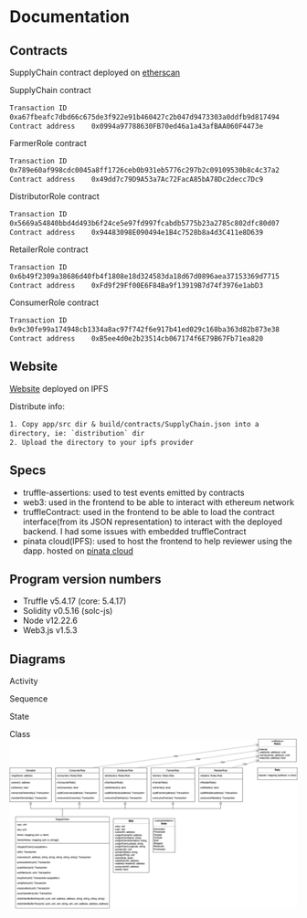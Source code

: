 # Documentation

## Contracts

SupplyChain contract deployed on [etherscan](https://rinkeby.etherscan.io/address/0x0994a97788630FB70ed46a1a43afBAA060F4473e)

SupplyChain contract

    Transaction ID      0xa67fbeafc7dbd66c675de3f922e91b460427c2b047d9473303a0ddfb9d817494  
    Contract address    0x0994a97788630FB70ed46a1a43afBAA060F4473e

FarmerRole contract

    Transaction ID      0x789e60af998cdc0045a8ff1726ceb0b931eb5776c297b2c09109530b8c4c37a2
    Contract address    0x49dd7c79D9A53a7Ac72FacA85bA78Dc2decc7Dc9

DistributorRole contract

    Transaction ID      0x5669a54840bbd4d493b6f24ce5e97fd997fcabdb5775b23a2785c802dfc80d07
    Contract address    0x94483098E090494e1B4c7528b8a4d3C411e8D639

RetailerRole contract

    Transaction ID      0x6b49f2309a38686d40fb4f1808e18d324583da18d67d0896aea37153369d7715
    Contract address    0xFd9f29Ff00E6F84Ba9f13919B7d74f3976e1abD3

ConsumerRole contract

    Transaction ID      0x9c30fe99a174948cb1334a8ac97f742f6e917b41ed029c168ba363d82b873e38
    Contract address    0xB5ee4d0e2b23514cb067174f6E79B67Fb71ea820

## Website

[Website](https://ipfs.io/ipfs/QmZjgiJhD2BAHXSyoMsDybKJ2bwLHsJZ7iJYAAK1dDGvDG/) deployed on IPFS

Distribute info:

    1. Copy app/src dir & build/contracts/SupplyChain.json into a directory, ie: `distribution` dir
    2. Upload the directory to your ipfs provider

## Specs

* truffle-assertions: used to test events emitted by contracts
* web3: used in the frontend to be able to interact with ethereum network
* truffleContract: used in the frontend to be able to load the contract interface(from its JSON representation) to interact with the deployed backend. I had some issues with embedded truffleContract
* pinata cloud(IPFS): used to host the frontend to help reviewer using the dapp. hosted on [pinata cloud](https://www.pinata.cloud/)

## Program version numbers

* Truffle v5.4.17 (core: 5.4.17)
* Solidity v0.5.16 (solc-js)
* Node v12.22.6
* Web3.js v1.5.3

## Diagrams

Activity

Sequence

State

Class
![Class diagram](uml/classDiagram.jpg)
